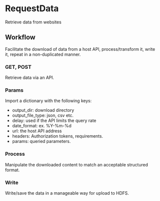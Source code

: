 # RequestData
Retrieve data from websites

## Workflow
Facilitate the download of data from a host API, process/transform it, write it, repeat in a non-duplicated manner. 

### GET, POST
Retrieve data via an API.

### Params
Import a dictionary with the following keys:
- output_dir: download directory
- output_file_type: json, csv etc.
- delay: used if the API limits the query rate
- date_format: ex. %Y-%m-%d
- url: the host API address 
- headers: Authorization tokens, requirements.
- params: queried parameters.

### Process
Manipulate the downloaded content to match an acceptable structured format.

### Write
Write/save the data in a manageable way for upload to HDFS.


